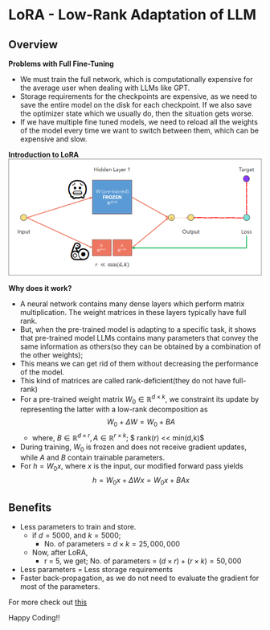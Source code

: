 # LoRA - Low-Rank Adaptation of LLM
## Overview
**Problems with Full Fine-Tuning**  
- We must train the full network, which is computationally expensive for the average user when dealing with LLMs like GPT.
- Storage requirements for the checkpoints are expensive, as we need to save the entire model on the disk for each checkpoint. If we also save the optimizer state which we usually do, then the situation gets worse.
- If we have multiple fine tuned models, we need to reload all the weights of the model every time we want to switch between them, which can be expensive and slow.

**Introduction to LoRA**
![image](./images/LoRA.png)

**Why does it work?**  
- A neural network contains many dense layers which perform matrix multiplication. The weight matrices in these layers typically have full rank.
- But, when the pre-trained model is adapting to a specific task, it shows that pre-trained model LLMs contains many parameters that convey the same information as others(so they can be obtained by a combination of the other weights);
- This means we can get rid of them without decreasing the performance of the model.
- This kind of matrices are called rank-deficient(they do not have full-rank)
- For a pre-trained weight matrix $W_0\in \mathbb{R}^{d\times k}$, we constraint its update by representing the latter with a low-rank decomposition as
  $$W_0 + \Delta W = W_0 + BA $$ 
  - where, $B \in \mathbb{R}^{d\times r}, A \in \mathbb{R}^{r\times k}$; $ rank(r) << min(d,k)$
- During training, $W_0$ is frozen and does not receive gradient updates, while $A$ and $B$ contain trainable parameters.
- For $h = W_0x$, where $x$ is the input, our modified forward pass yields
  $$ h = W_0 x + \Delta Wx = W_0x + BAx$$

## Benefits
- Less parameters to train and store.
  - if $d=5000$, and $k = 5000$;
    - No. of parameters = $d \times k = 25,000,000$
  - Now, after LoRA,
    - r = 5, we get; No. of parameters = $(d\times r) + (r\times k) = 50,000$
- Less parameters = Less storage requirements
- Faster back-propagation, as we do not need to evaluate the gradient for most of the parameters.

For more check out [this](https://github.com/hkproj/pytorch-lora/blob/main/Slides.pdf)

Happy Coding!!